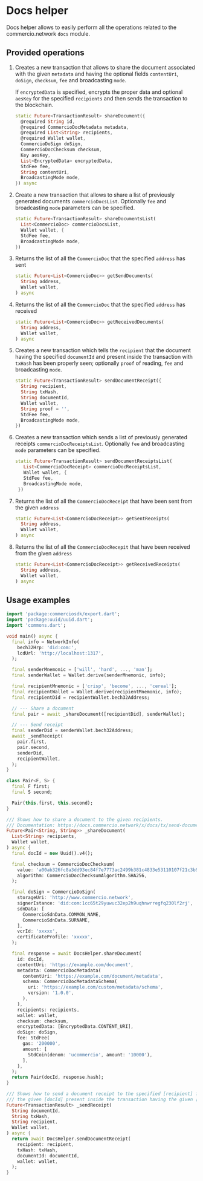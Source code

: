 # Docs helper

Docs helper allows to easily perform all the operations related to the commercio.network `docs` module.

## Provided operations

1. Creates a new transaction that allows to share the document associated with the given `metadata` and having the optional fields `contentUri`, `doSign`, `checksum`, `fee` and broadcasting `mode`.

   If `encryptedData` is specified, encrypts the proper data and optional `aesKey` for the specified `recipients` and then sends the transaction to the blockchain.

    ```dart
    static Future<TransactionResult> shareDocument({
      @required String id,
      @required CommercioDocMetadata metadata,
      @required List<String> recipients,
      @required Wallet wallet,
      CommercioDoSign doSign,
      CommercioDocChecksum checksum,
      Key aesKey,
      List<EncryptedData> encryptedData,
      StdFee fee,
      String contentUri,
      BroadcastingMode mode,
    }) async
    ```

2. Create a new transaction that allows to share a list of previously generated documents `commercioDocsList`. Optionally `fee` and broadcasting `mode` parameters can be specified.

    ```dart
    static Future<TransactionResult> shareDocumentsList(
      List<CommercioDoc> commercioDocsList,
      Wallet wallet, {
      StdFee fee,
      BroadcastingMode mode,
    })
    ```

3. Returns the list of all the `CommercioDoc` that the specified `address` has sent

    ```dart
    static Future<List<CommercioDoc>> getSendDocuments(
      String address,
      Wallet wallet,
    ) async
    ```

4. Returns the list of all the `CommercioDoc` that the specified `address` has received

    ```dart
    static Future<List<CommercioDoc>> getReceivedDocuments(
      String address,
      Wallet wallet,
    ) async
    ```

5. Creates a new transaction which tells the `recipient` that the document having the specified `documentId` and present inside the transaction with `txHash` has been properly seen; optionally `proof` of reading, `fee` and broadcasting `mode`.

    ```dart
    static Future<TransactionResult> sendDocumentReceipt({
      String recipient,
      String txHash,
      String documentId,
      Wallet wallet,
      String proof = '',
      StdFee fee,
      BroadcastingMode mode,
    })
    ```

6. Creates a new transaction which sends a list of previously generated receipts  `commercioDocReceiptsList`. Optionally `fee` and broadcasting `mode` parameters can be specified.

   ```dart
   static Future<TransactionResult> sendDocumentReceiptsList(
      List<CommercioDocReceipt> commercioDocReceiptsList,
      Wallet wallet, {
      StdFee fee,
      BroadcastingMode mode,
    })
   ```

7. Returns the list of all the `CommercioDocReceipt` that have been sent from the given `address`

    ```dart
    static Future<List<CommercioDocReceipt>> getSentReceipts(
      String address,
      Wallet wallet,
    ) async
    ```

8. Returns the list of all the `CommercioDocRecepit` that have been received from the given `address`

    ```dart
    static Future<List<CommercioDocReceipt>> getReceivedReceipts(
      String address,
      Wallet wallet,
    ) async
    ```

## Usage examples

```dart
import 'package:commerciosdk/export.dart';
import 'package:uuid/uuid.dart';
import 'commons.dart';

void main() async {
  final info = NetworkInfo(
    bech32Hrp: 'did:com:',
    lcdUrl: 'http://localhost:1317',
  );

  final senderMnemonic = ['will', 'hard', ..., 'man'];
  final senderWallet = Wallet.derive(senderMnemonic, info);

  final recipientMnemonic = ['crisp', 'become', ..., 'cereal'];
  final recipientWallet = Wallet.derive(recipientMnemonic, info);
  final recipientDid = recipientWallet.bech32Address;

  // --- Share a document
  final pair = await _shareDocument([recipientDid], senderWallet);

  // --- Send receipt
  final senderDid = senderWallet.bech32Address;
  await _sendReceipt(
    pair.first,
    pair.second,
    senderDid,
    recipientWallet,
  );
}

class Pair<F, S> {
  final F first;
  final S second;

  Pair(this.first, this.second);
}

/// Shows how to share a document to the given recipients.
/// Documentation: https://docs.commercio.network/x/docs/tx/send-document.html
Future<Pair<String, String>> _shareDocument(
  List<String> recipients,
  Wallet wallet,
) async {
  final docId = new Uuid().v4();

  final checksum = CommercioDocChecksum(
    value: 'a00ab326fc8a3dd93ec84f7e7773ac2499b381c4833e53110107f21c3b90509c',
    algorithm: CommercioDocChecksumAlgorithm.SHA256,
  );

  final doSign = CommercioDoSign(
    storageUri: 'http://www.commercio.network',
    signerIstance: 'did:com:1cc65t29yuwuc32ep2h9uqhnwrregfq230lf2rj',
    sdnData: [
      CommercioSdnData.COMMON_NAME,
      CommercioSdnData.SURNAME,
    ],
    vcrId: 'xxxxx',
    certificateProfile: 'xxxxx',
  );

  final response = await DocsHelper.shareDocument(
    id: docId,
    contentUri: 'https://example.com/document',
    metadata: CommercioDocMetadata(
      contentUri: 'https://example.com/document/metadata',
      schema: CommercioDocMetadataSchema(
        uri: 'https://example.com/custom/metadata/schema',
        version: '1.0.0',
      ),
    ),
    recipients: recipients,
    wallet: wallet,
    checksum: checksum,
    encryptedData: [EncryptedData.CONTENT_URI],
    doSign: doSign,
    fee: StdFee(
      gas: '200000',
      amount: [
        StdCoin(denom: 'ucommercio', amount: '10000'),
      ],
    ),
  );
  return Pair(docId, response.hash);
}

/// Shows how to send a document receipt to the specified [recipient] for
/// the given [docId] present inside the transaction having the given [txHash].
Future<TransactionResult> _sendReceipt(
  String documentId,
  String txHash,
  String recipient,
  Wallet wallet,
) async {
  return await DocsHelper.sendDocumentReceipt(
    recipient: recipient,
    txHash: txHash,
    documentId: documentId,
    wallet: wallet,
  );
}
```
